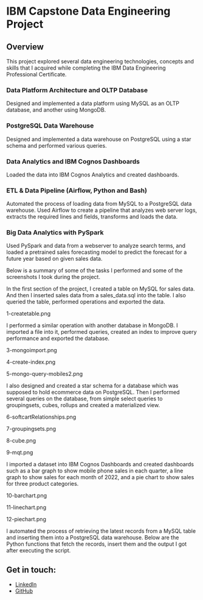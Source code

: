 # IBM Capstone Data Engineering Project
## Overview
This project explored several data engineering technologies, concepts and skills that I acquired while completing the IBM Data Engineering Professional Certificate.


### Data Platform Architecture and OLTP Database

Designed and implemented a data platform using MySQL as an OLTP database, and another using MongoDB.

### PostgreSQL Data Warehouse

Designed and implemented a data warehouse on PostgreSQL using a star schema and performed various queries.

### Data Analytics and IBM Cognos Dashboards
Loaded the data into IBM Cognos Analytics and created dashboards.

### ETL & Data Pipeline (Airflow, Python and Bash)
Automated the process of loading data from MySQL to a PostgreSQL data warehouse.
Used Airflow to create a pipeline that analyzes web server logs, extracts the required lines and fields, transforms and loads the data.

### Big Data Analytics with PySpark
Used PySpark and data from a webserver to analyze search terms, and loaded a pretrained sales forecasting model to predict the forecast for a future year based on given sales data.



Below is a summary of some of the tasks I performed and some of the screenshots I took during the project.



In the first section of the project, I created a table on MySQL for sales data. And 
then I inserted sales data from a sales_data.sql into the table. I also 
queried the table, performed operations and exported the data.

1-createtable.png

I performed a similar operation with another database in MongoDB. I imported a file into it, performed queries, created an index to improve query performance and exported the database.

3-mongoimport.png

4-create-index.png

5-mongo-query-mobiles2.png

I also designed and created a star schema for a database which was supposed to hold 
ecommerce data on PostgreSQL. Then I performed several queries on the database, from 
simple select queries to groupingsets, cubes, rollups and created a materialized view.

6-softcartRelationships.png

7-groupingsets.png

8-cube.png

9-mqt.png

I imported a dataset into IBM Cognos Dashboards and created dashboards such as a bar graph to
show mobile phone sales in each quarter, a line graph to show sales for each month
of 2022, and a pie chart to show sales for three product categories.

10-barchart.png

11-linechart.png

12-piechart.png

I automated the process of retrieving the latest records from a MySQL table and 
inserting them into a PostgreSQL data warehouse. Below are the Python functions 
that fetch the records, insert them and the output I got after executing the script. 


## Get in touch:

- [LinkedIn](https://www.linkedin.com/in/ericmidt/)
- [GitHub](https://github.com/ericmidt)
